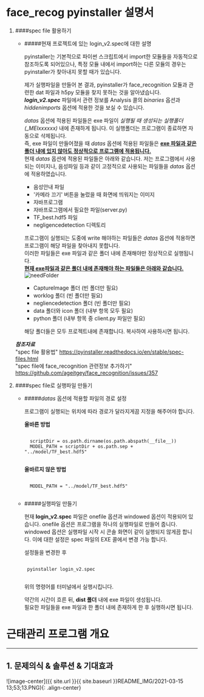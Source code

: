 # face_recog pyinstaller 설명서

1. ####spec file 활용하기
    - #####현재 프로젝트에 있는 login_v2.spec에 대한 설명  
    
      pyinstaller는 기본적으로 파이썬 스크립트에서 import한 모듈들을 자동적으로 참조하도록 되어있으나,
      특정 모듈 내에서 import하는 다른 모듈의 경우는 pyinstaller가 찾아내지 못할 때가 있습니다.
      
      제가 실행파일을 만들어 본 결과, pyinstaller가 face_recognition 모듈과 관련한 dat 파일과 h5py 모듈을 찾지 못하는 것을 알아냈습니다.
      **_login_v2.spec_** 파일에서 관련 정보를 Analysis 콜의 *binaries* 옵션과 *hiddenimports* 옵션에 적용한 것을 보실 수 있습니다.
      
      *datas* 옵션에 적용된 파일들은 exe 파일이 *실행될 때 생성되는 실행폴더(_MEIxxxxxx)* 내에 존재하게 됩니다. 이 실행폴더는 프로그램이 종료하면 자동으로 삭제됩니다.  
      즉, exe 파일이 만들어졌을 때 *datas* 옵션에 적용된 파일들은 **<u>exe 파일과 같은 폴더 내에 있지 않아도 정상적으로 프로그램에 적용됩니다.</u>**    
      현재 *datas* 옵션에 적용된 파일들은 아래와 같습니다.
      저는 프로그램에서 사용되는 이미지나, 음성파일 등과 같이 고정적으로 사용되는 파일들을 *datas* 옵션에 적용하였습니다.  
        - 음성안내 파일
        - '카메라 끄기' 버튼을 눌렀을 때 화면에 띄워지는 이미지
        - 자바프로그램
        - 자바프로그램에서 필요한 파일(server.py)
        - TF_best.hdf5 파일
        - negligencedetection 디렉토리
      
      프로그램이 실행되는 도중에 write 해야하는 파일들은 *datas* 옵션에 적용하면 프로그램이 해당 파일을 찾아내지 못합니다.  
      이러한 파일들은 exe 파일과 같은 폴더 내에 존재해야만 정상적으로 실행됩니다.  
      **<u>현재 exe파일과 같은 폴더 내에 존재해야 하는 파일들은 아래와 같습니다.</u>**  
      ![needFolder](./need.png)  
        - CaptureImage 폴더 (빈 폴더만 필요)
        - worklog 폴더 (빈 폴더만 필요)
        - negliencedetection 폴더 (빈 폴더만 필요)
        - data 폴더와 icon 폴더 (내부 항목 모두 필요)
        - python 폴더 (내부 항목 중 client.py 파일만 필요)  
        
      해당 폴더들은 모두 프로젝트내에 존재합니다. 복사하여 사용하시면 됩니다.
      
     **_참조자료_**  
     "spec file 활용법" https://pyinstaller.readthedocs.io/en/stable/spec-files.html   
     "spec file에 face_recognition 관련정보 추가하기" https://github.com/ageitgey/face_recognition/issues/357
    
2. ####spec file로 실행파일 만들기  
    - #####*datas* 옵션에 적용할 파일의 경로 설정  
    
        프로그램이 실행되는 위치에 따라 경로가 달라지게끔 지정을 해주어야 합니다.  
           
        **올바른 방법**  
        <pre><code>
        scriptDir = os.path.dirname(os.path.abspath(__file__))
        MODEL_PATH = scriptDir + os.path.sep + "../model/TF_best.hdf5"
        </code></pre>
      
        **올바르지 않은 방법**  
        <pre><code>
        MODEL_PATH = "../model/TF_best.hdf5"
        </code></pre>
        
   - #####실행파일 만들기  
     
     현재 **login_v2.spec** 파일은 onefile 옵션과 windowed 옵션이 적용되어 있습니다.
     onefile 옵션은 프로그램을 하나의 실행파일로 만들어 줍니다.  
     windowed 옵션은 실행파일 시작 시 콘솔 화면이 같이 실행되지 않게끔 합니다. 
     이에 대한 설정은 spec 파일의 EXE 콜에서 변경 가능 합니다.
     
     설정들을 변경한 후
      <pre><code>
      pyinstaller login_v2.spec
      </code></pre>
     위의 명령어를 터미널에서 실행시킵니다.

     약간의 시간이 흐른 뒤, **dist 폴더** 내에 exe 파일이 생성됩니다.  
     필요한 파일들을 exe 파일과 한 폴더 내에 존재하게 한 후 실행하시면 됩니다.

# 근태관리 프로그램 개요

-----

## 1. 문제의식 & 솔루션 & 기대효과


![image-center]({{ site.url }}{{ site.baseurl }}README_IMG/2021-03-15 13;53;13.PNG){: .align-center}

